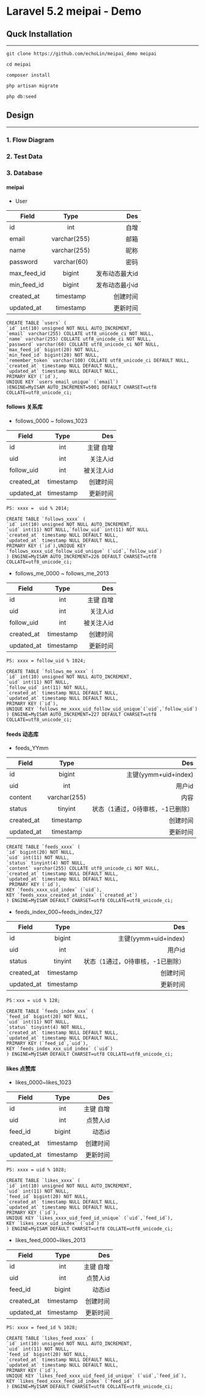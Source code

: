 
# Laravel 5.2 meipai - Demo



## Quck Installation
---

    git clone https://github.com/echoLin/meipai_demo meipai

    cd meipai

    composer install

    php artisan migrate

    php db:seed
    
    
## Design
---
### 1. Flow Diagram



### 2. Test Data




### 3. Database
#### meipai
- User

| Field        | Type           | Des                 |
| ------------ |:--------------:| -------------------:|
| id           | int            | 自增                 |
| email        | varchar(255)   | 邮箱                 |
| name         | varchar(255)   | 昵称                 |
| password     | varchar(60)    | 密码                 |
| max_feed_id  | bigint         | 发布动态最大id        |
| min_feed_id  | bigint         | 发布动态最小id        |
| created_at   | timestamp      | 创建时间              |
| updated_at   | timestamp      | 更新时间              |

	CREATE TABLE `users` (
	`id` int(10) unsigned NOT NULL AUTO_INCREMENT,
	`email` varchar(255) COLLATE utf8_unicode_ci NOT NULL,
	`name` varchar(255) COLLATE utf8_unicode_ci NOT NULL,
	`password` varchar(60) COLLATE utf8_unicode_ci NOT NULL,
	`max_feed_id` bigint(20) NOT NULL,
	`min_feed_id` bigint(20) NOT NULL,
	`remember_token` varchar(100) COLLATE utf8_unicode_ci DEFAULT NULL,
	`created_at` timestamp NULL DEFAULT NULL,
	`updated_at` timestamp NULL DEFAULT NULL,
	PRIMARY KEY (`id`),
	UNIQUE KEY `users_email_unique` (`email`)
	)ENGINE=MyISAM AUTO_INCREMENT=5001 DEFAULT CHARSET=utf8 COLLATE=utf8_unicode_ci;
	

#### follows 关系库
- follows_0000 ~ follows_1023

| Field        | Type           | Des                 |
| ------------ |:--------------:| -------------------:|
| id           | int            | 主键 自增            |
| uid          | int            | 关注人id             |
| follow_uid   | int            | 被关注人id            |
| created_at   | timestamp      | 创建时间              |
| updated_at   | timestamp      | 更新时间              |

	PS: xxxx =  uid % 2014;
	
	CREATE TABLE `follows_xxxx` (
	`id` int(10) unsigned NOT NULL AUTO_INCREMENT,
	`uid` int(11) NOT NULL,`follow_uid` int(11) NOT NULL
	`created_at` timestamp NULL DEFAULT NULL,
	`updated_at` timestamp NULL DEFAULT NULL,
	PRIMARY KEY (`id`),UNIQUE KEY 
	`follows_xxxx_uid_follow_uid_unique` (`uid`,`follow_uid`)
	) ENGINE=MyISAM AUTO_INCREMENT=226 DEFAULT CHARSET=utf8 COLLATE=utf8_unicode_ci;


- follows_me_0000 ~ follows_me_2013

| Field        | Type           | Des                 |
| ------------ |:--------------:| -------------------:|
| id           | int            | 主键 自增            |
| uid          | int            | 关注人id             |
| follow_uid   | int            | 被关注人id            |
| created_at   | timestamp      | 创建时间              |
| updated_at   | timestamp      | 更新时间              |

	PS: xxxx = follow_uid % 1024;
	
	CREATE TABLE `follows_me_xxxx` (
	`id` int(10) unsigned NOT NULL AUTO_INCREMENT,
	`uid` int(11) NOT NULL,
	`follow_uid` int(11) NOT NULL,
	`created_at` timestamp NULL DEFAULT NULL,
	`updated_at` timestamp NULL DEFAULT NULL,
	PRIMARY KEY (`id`),
	UNIQUE KEY `follows_me_xxxx_uid_follow_uid_unique`(`uid`,`follow_uid`)
	) ENGINE=MyISAM AUTO_INCREMENT=227 DEFAULT CHARSET=utf8 COLLATE=utf8_unicode_ci;
	

#### feeds 动态库
- feeds_YYmm

| Field        | Type           | Des              |
| ------------ |:--------------:| ----------------:|
| id           | bigint     | 主键(yymm+uid+index)  |
| uid          | int            | 用户id               |
| content      | varchar(255)   | 内容               |
| status       | tinyint | 状态（1通过，0待审核，-1已删除）|
| created_at   | timestamp      | 创建时间              |
| updated_at   | timestamp      | 更新时间              |

	CREATE TABLE `feeds_xxxx` (
    `id` bigint(20) NOT NULL,
    `uid` int(11) NOT NULL,
    `status` tinyint(4) NOT NULL,
  	`content` varchar(255) COLLATE utf8_unicode_ci NOT NULL,
  	`created_at` timestamp NULL DEFAULT NULL,
  	`updated_at` timestamp NULL DEFAULT NULL,
   	 PRIMARY KEY (`id`),
  	KEY `feeds_xxxx_uid_index` (`uid`),
  	KEY `feeds_xxxx_created_at_index` (`created_at`)
	) ENGINE=MyISAM DEFAULT CHARSET=utf8 COLLATE=utf8_unicode_ci;


- feeds_index_000~feeds_index_127

| Field        | Type           | Des              |
| ------------ |:--------------:| ----------------:|
| id           | bigint     | 主键(yymm+uid+index)  |
| uid          | int            | 用户id               |
| status       | tinyint | 状态（1通过，0待审核，-1已删除）|
| created_at   | timestamp      | 创建时间              |
| updated_at   | timestamp      | 更新时间              |

	PS：xxx = uid % 128;
	
	CREATE TABLE `feeds_index_xxx` (
	`feed_id` bigint(20) NOT NULL,
	`uid` int(11) NOT NULL,
	`status` tinyint(4) NOT NULL,
	`created_at` timestamp NULL DEFAULT NULL,
	`updated_at` timestamp NULL DEFAULT NULL,
	PRIMARY KEY (`feed_id`,`uid`),
    KEY `feeds_index_xxx_uid_index` (`uid`)
	) ENGINE=MyISAM DEFAULT CHARSET=utf8 COLLATE=utf8_unicode_ci;


#### likes 点赞库
- likes_0000~likes_1023

| Field        | Type           | Des                 |
| ------------ |:--------------:| -------------------:|
| id           | int            | 主键 自增            |
| uid          | int            | 点赞人id             |
| feed_id      | bigint         | 动态id               |
| created_at   | timestamp      | 创建时间              |
| updated_at   | timestamp      | 更新时间              |

	PS: xxxx = uid % 1028;
	
	CREATE TABLE `likes_xxxx` (
  	`id` int(10) unsigned NOT NULL AUTO_INCREMENT,
  	`uid` int(11) NOT NULL,
  	`feed_id` bigint(20) NOT NULL,
  	`created_at` timestamp NULL DEFAULT NULL,
  	`updated_at` timestamp NULL DEFAULT NULL,
  	PRIMARY KEY (`id`),
  	UNIQUE KEY `likes_xxxx_uid_feed_id_unique` (`uid`,`feed_id`),
  	KEY `likes_xxxx_uid_index` (`uid`)
	) ENGINE=MyISAM DEFAULT CHARSET=utf8 COLLATE=utf8_unicode_ci;



- likes_feed_0000~likes_2013

| Field        | Type           | Des                 |
| ------------ |:--------------:| -------------------:|
| id           | int            | 主键 自增            |
| uid          | int            | 点赞人id             |
| feed_id      | bigint         | 动态id               |
| created_at   | timestamp      | 创建时间              |
| updated_at   | timestamp      | 更新时间              |
	
	PS: xxxx = feed_id % 1028;
	
	CREATE TABLE `likes_feed_xxxx` (
  	`id` int(10) unsigned NOT NULL AUTO_INCREMENT,
  	`uid` int(11) NOT NULL,
  	`feed_id` bigint(20) NOT NULL,
  	`created_at` timestamp NULL DEFAULT NULL,
  	`updated_at` timestamp NULL DEFAULT NULL,
  	PRIMARY KEY (`id`),
  	UNIQUE KEY `likes_feed_xxxx_uid_feed_id_unique` (`uid`,`feed_id`),
  	KEY `likes_feed_xxxx_feed_id_index` (`feed_id`)
	) ENGINE=MyISAM DEFAULT CHARSET=utf8 COLLATE=utf8_unicode_ci;